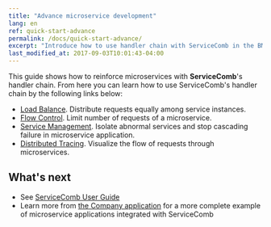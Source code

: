 ```yaml
---
title: "Advance microservice development"
lang: en
ref: quick-start-advance
permalink: /docs/quick-start-advance/
excerpt: "Introduce how to use handler chain with ServiceComb in the BMI application"
last_modified_at: 2017-09-03T10:01:43-04:00
---
```


This guide shows how to reinforce microservices with **ServiceComb**\'s handler chain. From here you can learn how to use ServiceComb\'s handler chain by the following links below:
* [Load Balance](/docs/quick-start-advance/load-balance/). Distribute requests equally among service instances.
* [Flow Control](/docs/quick-start-advance/flow-control/). Limit number of requests of a microservice.
* [Service Management](/docs/quick-start-advance/service-management). Isolate abnormal services and stop cascading failure in microservice application.
* [Distributed Tracing](/docs/quick-start-advance/distributed-tracing). Visualize the flow of requests through microservices.

## What's next

* See [ServiceComb User Guide](/users/user-guide/)
* Learn more from [the Company application](/docs/linuxcon-workshop-demo/) for a more complete example of microservice applications integrated with ServiceComb
